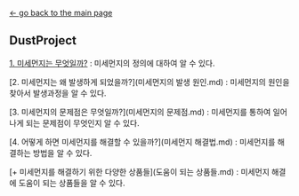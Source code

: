 [← go back to the main page](https://juhye96.github.io/)

## DustProject
[1. 미세먼지는 무엇일까?](미세먼지란.md)
: 미세먼지의 정의에 대하여 알 수 있다.

[2. 미세먼지는 왜 발생하게 되었을까?](미세먼지의 발생 원인.md)
: 미세먼지의 원인을 찾아서 발생과정을 알 수 있다.

[3. 미세먼지의 문제점은 무엇일까?](미세먼지의 문제점.md)
: 미세먼지를 통하여 일어나게 되는 문제점이 무엇인지 알 수 있다.

[4. 어떻게 하면 미세먼지를 해결할 수 있을까?](미세먼지 해결법.md)
: 미세먼지를 해결하는 방법을 알 수 있다.

[+ 미세먼지를 해결하기 위한 다양한 상품들](도움이 되는 상품들.md)
: 미세먼지 해결에 도움이 되는 상품들을 알 수 있다.
	
